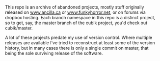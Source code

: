 This repo is an archive of abandoned projects, mostly stuff originally released on www.ancilla.ca or www.funkyhorror.net, or on forums via dropbox hosting. Each branch namespace in this repo is a distinct project, so to get, say, the master branch of the cubik project, you'd check out cubik/master.

A lot of these projects predate my use of version control. Where multiple releases are available I've tried to reconstruct at least some of the version history, but in many cases there is only a single commit on master, that being the sole surviving release of the software.
